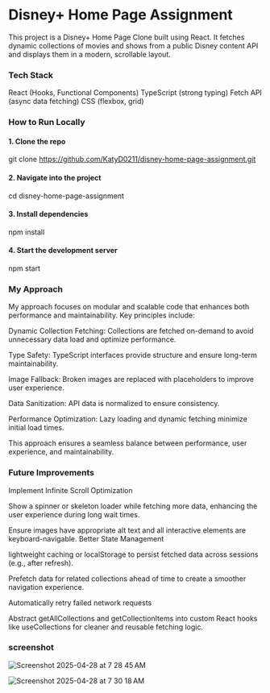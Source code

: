 # Disney+ Home Page Assignment
This project is a Disney+ Home Page Clone built using React.
It fetches dynamic collections of movies and shows from a public Disney content API and displays them in a modern, scrollable layout.

### Tech Stack
React (Hooks, Functional Components)
TypeScript (strong typing)
Fetch API (async data fetching)
CSS (flexbox, grid)


### How to Run Locally
#### 1. Clone the repo
git clone https://github.com/KatyD0211/disney-home-page-assignment.git
#### 2. Navigate into the project
cd disney-home-page-assignment
#### 3. Install dependencies
npm install
#### 4. Start the development server
npm start

### My Approach
My approach focuses on modular and scalable code that enhances both performance and maintainability. 
Key principles include:

Dynamic Collection Fetching: Collections are fetched on-demand to avoid unnecessary data load and optimize performance.

Type Safety: TypeScript interfaces provide structure and ensure long-term maintainability.

Image Fallback: Broken images are replaced with placeholders to improve user experience.

Data Sanitization: API data is normalized to ensure consistency.

Performance Optimization: Lazy loading and dynamic fetching minimize initial load times.

This approach ensures a seamless balance between performance, user experience, and maintainability.

### Future Improvements
Implement Infinite Scroll Optimization

Show a spinner or skeleton loader while fetching more data, enhancing the user experience during long wait times.

Ensure images have appropriate alt text and all interactive elements are keyboard-navigable.
Better State Management

lightweight caching or localStorage to persist fetched data across sessions (e.g., after refresh).

Prefetch data for related collections ahead of time to create a smoother navigation experience.

Automatically retry failed network requests

Abstract getAllCollections and getCollectionItems into custom React hooks like useCollections for cleaner and reusable fetching logic.

### screenshot

![Screenshot 2025-04-28 at 7 28 45 AM](https://github.com/user-attachments/assets/5ac0c9e9-1822-4063-8ac8-1fed3a8f9faa)

![Screenshot 2025-04-28 at 7 30 18 AM](https://github.com/user-attachments/assets/86df35e2-ce58-464c-82d0-9f84eb218601)










